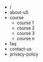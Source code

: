 - /
- about-uS
- course
  - course 1
  - course 2
  - course 3
  - course n
- faq
- contact-us
- privacy-policy
